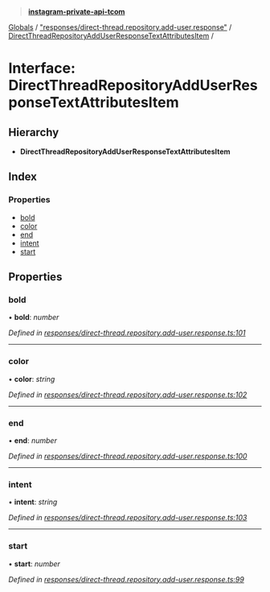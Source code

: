 > **[instagram-private-api-tcom](../README.md)**

[Globals](../README.md) / ["responses/direct-thread.repository.add-user.response"](../modules/_responses_direct_thread_repository_add_user_response_.md) / [DirectThreadRepositoryAddUserResponseTextAttributesItem](_responses_direct_thread_repository_add_user_response_.directthreadrepositoryadduserresponsetextattributesitem.md) /

# Interface: DirectThreadRepositoryAddUserResponseTextAttributesItem

## Hierarchy

* **DirectThreadRepositoryAddUserResponseTextAttributesItem**

## Index

### Properties

* [bold](_responses_direct_thread_repository_add_user_response_.directthreadrepositoryadduserresponsetextattributesitem.md#bold)
* [color](_responses_direct_thread_repository_add_user_response_.directthreadrepositoryadduserresponsetextattributesitem.md#color)
* [end](_responses_direct_thread_repository_add_user_response_.directthreadrepositoryadduserresponsetextattributesitem.md#end)
* [intent](_responses_direct_thread_repository_add_user_response_.directthreadrepositoryadduserresponsetextattributesitem.md#intent)
* [start](_responses_direct_thread_repository_add_user_response_.directthreadrepositoryadduserresponsetextattributesitem.md#start)

## Properties

###  bold

• **bold**: *number*

*Defined in [responses/direct-thread.repository.add-user.response.ts:101](https://github.com/cuonglnhust/instagram-private-api-tcom/blob/3e16058/src/responses/direct-thread.repository.add-user.response.ts#L101)*

___

###  color

• **color**: *string*

*Defined in [responses/direct-thread.repository.add-user.response.ts:102](https://github.com/cuonglnhust/instagram-private-api-tcom/blob/3e16058/src/responses/direct-thread.repository.add-user.response.ts#L102)*

___

###  end

• **end**: *number*

*Defined in [responses/direct-thread.repository.add-user.response.ts:100](https://github.com/cuonglnhust/instagram-private-api-tcom/blob/3e16058/src/responses/direct-thread.repository.add-user.response.ts#L100)*

___

###  intent

• **intent**: *string*

*Defined in [responses/direct-thread.repository.add-user.response.ts:103](https://github.com/cuonglnhust/instagram-private-api-tcom/blob/3e16058/src/responses/direct-thread.repository.add-user.response.ts#L103)*

___

###  start

• **start**: *number*

*Defined in [responses/direct-thread.repository.add-user.response.ts:99](https://github.com/cuonglnhust/instagram-private-api-tcom/blob/3e16058/src/responses/direct-thread.repository.add-user.response.ts#L99)*